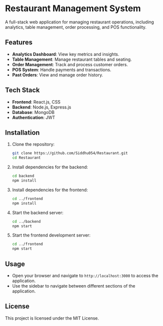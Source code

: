 # Restaurant Management System

A full-stack web application for managing restaurant operations, including analytics, table management, order processing, and POS functionality.

## Features

- **Analytics Dashboard**: View key metrics and insights.
- **Table Management**: Manage restaurant tables and seating.
- **Order Management**: Track and process customer orders.
- **POS System**: Handle payments and transactions.
- **Past Orders**: View and manage order history.

## Tech Stack

- **Frontend**: React.js, CSS
- **Backend**: Node.js, Express.js
- **Database**: MongoDB
- **Authentication**: JWT

## Installation

1. Clone the repository:

   ```bash
   git clone https://github.com/Siddhu054/Restaurant.git
   cd Restaurant
   ```

2. Install dependencies for the backend:

   ```bash
   cd backend
   npm install
   ```

3. Install dependencies for the frontend:

   ```bash
   cd ../frontend
   npm install
   ```

4. Start the backend server:

   ```bash
   cd ../backend
   npm start
   ```

5. Start the frontend development server:
   ```bash
   cd ../frontend
   npm start
   ```

## Usage

- Open your browser and navigate to `http://localhost:3000` to access the application.
- Use the sidebar to navigate between different sections of the application.

## License

This project is licensed under the MIT License.
